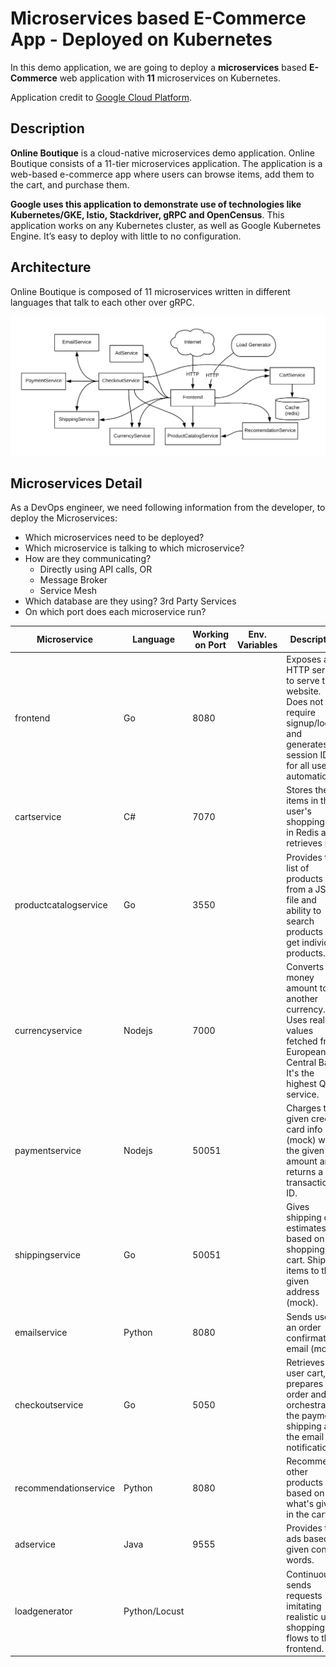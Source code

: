 # Microservices based E-Commerce App - Deployed on Kubernetes

In this demo application, we are going to deploy a **microservices** based **E-Commerce** web application with **11** microservices on Kubernetes.

Application credit to [Google Cloud Platform](https://github.com/GoogleCloudPlatform/microservices-demo).

## Description 
**Online Boutique** is a cloud-native microservices demo application. Online Boutique consists of a 11-tier microservices application. The application is a web-based e-commerce app where users can browse items, add them to the cart, and purchase them.

**Google uses this application to demonstrate use of technologies like Kubernetes/GKE, Istio, Stackdriver, gRPC and OpenCensus**. This application works on any Kubernetes cluster, as well as Google Kubernetes Engine. It’s easy to deploy with little to no configuration.

## Architecture
Online Boutique is composed of 11 microservices written in different languages that talk to each other over gRPC.

![App Architecture](images/architecture-diagram.png)

## Microservices Detail
As a DevOps engineer, we need following information from the developer, to deploy the Microservices:
- Which microservices need to be deployed?
- Which microservice is talking to which microservice? 
- How are they communicating? 
  - Directly using API calls, OR 
  - Message Broker
  - Service Mesh 
- Which database are they using? 3rd Party Services
- On which port does each microservice run? 

|Microservice |Language|Working on Port | Env. Variables | Description                    |
|--------------|----------|-----------|--------------|--------------------| 
| frontend     | Go | 8080 |     | Exposes an HTTP server to serve the website. Does not require signup/login and generates session IDs for all users automatically.|
| cartservice  | C# | 7070 |     | Stores the items in the user's shopping cart in Redis and retrieves it. |
| productcatalogservice  | Go | 3550 |     | Provides the list of products from a JSON file and ability to search products and get individual products. |
| currencyservice  | Nodejs | 7000 |     | Converts one money amount to another currency. Uses real values fetched from European Central Bank. It's the highest QPS service. |
| paymentservice  | Nodejs | 50051 |     | Charges the given credit card info (mock) with the given amount and returns a transaction ID. |
| shippingservice  | Go | 50051 |     | Gives shipping cost estimates based on the shopping cart. Ships items to the given address (mock). |
| emailservice  | Python | 8080 |     | Sends users an order confirmation email (mock). |
| checkoutservice  | Go | 5050 |     | Retrieves user cart, prepares order and orchestrates the payment, shipping and the email notification. |
| recommendationservice  | Python | 8080 |     | Recommends other products based on what's given in the cart. |
| adservice  | Java | 9555 |     | Provides text ads based on given context words. |
| loadgenerator  | Python/Locust |  |     | Continuously sends requests imitating realistic user shopping flows to the frontend. |

